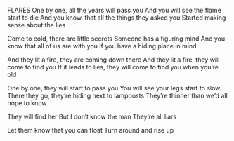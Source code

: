 FLARES
One by one, all the years will pass you
And you will see the flame start to die
And you know, that all the things they asked you
Started making sense about the lies

Come to cold, there are little secrets
Someone has a figuring mind
And you know that all of us are with you
If you have a hiding place in mind

And they lit a fire, they are coming down there
And they lit a fire, they will come to find you
If it leads to lies, they will come to find you when you’re old

One by one, they will start to pass you
You will see your legs start to slow
There they go, they’re hiding next to lampposts
They’re thinner than we’d all hope to know

They will find her
But I don’t know the man
They’re all liars

Let them know that you can float
Turn around and rise up